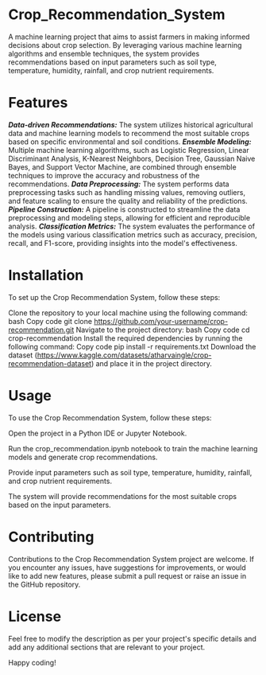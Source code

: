 # Crop_Recommendation_System
 A machine learning project that aims to assist farmers in making informed decisions about crop selection. By leveraging various machine learning algorithms and ensemble techniques, the system provides recommendations based on input parameters such as soil type, temperature, humidity, rainfall, and crop nutrient requirements.
# Features
***Data-driven Recommendations:*** The system utilizes historical agricultural data and machine learning models to recommend the most suitable crops based on specific environmental and soil conditions.
***Ensemble Modeling:*** Multiple machine learning algorithms, such as Logistic Regression, Linear Discriminant Analysis, K-Nearest Neighbors, Decision Tree, Gaussian Naive Bayes, and Support Vector Machine, are combined through ensemble techniques to improve the accuracy and robustness of the recommendations.
***Data Preprocessing:*** The system performs data preprocessing tasks such as handling missing values, removing outliers, and feature scaling to ensure the quality and reliability of the predictions.
***Pipeline Construction:*** A pipeline is constructed to streamline the data preprocessing and modeling steps, allowing for efficient and reproducible analysis.
***Classification Metrics:*** The system evaluates the performance of the models using various classification metrics such as accuracy, precision, recall, and F1-score, providing insights into the model's effectiveness.

# Installation
To set up the Crop Recommendation System, follow these steps:

Clone the repository to your local machine using the following command:
bash
Copy code
git clone https://github.com/your-username/crop-recommendation.git
Navigate to the project directory:
bash
Copy code
cd crop-recommendation
Install the required dependencies by running the following command:
Copy code
pip install -r requirements.txt
Download the dataset (https://www.kaggle.com/datasets/atharvaingle/crop-recommendation-dataset) and place it in the project directory.

# Usage
To use the Crop Recommendation System, follow these steps:

Open the project in a Python IDE or Jupyter Notebook.

Run the crop_recommendation.ipynb notebook to train the machine learning models and generate crop recommendations.

Provide input parameters such as soil type, temperature, humidity, rainfall, and crop nutrient requirements.

The system will provide recommendations for the most suitable crops based on the input parameters.

# Contributing
Contributions to the Crop Recommendation System project are welcome. If you encounter any issues, have suggestions for improvements, or would like to add new features, please submit a pull request or raise an issue in the GitHub repository.

# License
Feel free to modify the description as per your project's specific details and add any additional sections that are relevant to your project.

Happy coding!
